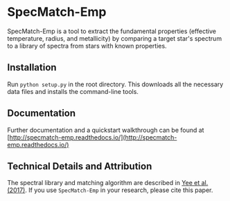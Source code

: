 # SpecMatch-Emp

SpecMatch-Emp is a tool to extract the fundamental properties (effective temperature, radius, and metallicity) by comparing a target star's spectrum to a library of spectra from stars with known properties. 

## Installation

Run `python setup.py` in the root directory. This downloads all the necessary data files and installs the command-line tools.

## Documentation

Further documentation and a quickstart walkthrough can be found at [http://specmatch-emp.readthedocs.io/](http://specmatch-emp.readthedocs.io/)

## Technical Details and Attribution

The spectral library and matching algorithm are described in [Yee et al. (2017)](http://adsabs.harvard.edu/cgi-bin/bib_query?arXiv:1701.00922). If you use `SpecMatch-Emp` in your research, please cite this paper.
